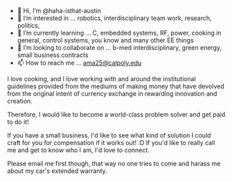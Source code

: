 - 👋 Hi, I’m @haha-isthat-austin
- 👀 I’m interested in ... robotics, interdisciplinary team work, research, politics, 
- 🌱 I’m currently learning ... C, embedded systems, RF, power, cooking in general, control systems, you know and many other EE things
- 💞️ I’m looking to collaborate on ... b-med interdisciplinary, green energy, small business contracts
- 📫 How to reach me ... ama25@calpoly.edu 

I love cooking, and I love working with and around the institutional guidelines provided from the mediums of making money that have devolved from the 
original intent of currency exchange in rewarding innovation and creation.

Therefore, I would like to become a world-class problem solver and get paid to do it! 

If you have a small business, I'd like to see what kind of solution I could craft for you for compensation if it works out! :D
If you'd like to really call me and get to know who I am, I'd love to connect. 

  Please email me first though, that way no one tries to come and harass me about my car's extended warranty.

<!---
haha-isthat-austin/haha-isthat-austin is a ✨ special ✨ repository because its `README.md` (this file) appears on your GitHub profile.
You can click the Preview link to take a look at your changes.
--->
